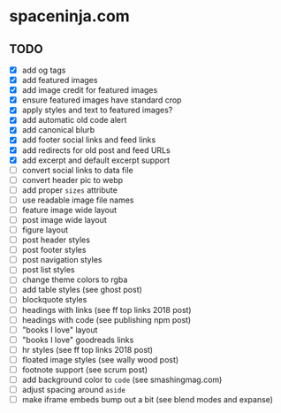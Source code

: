 # spaceninja.com

## TODO

- [x] add og tags
- [x] add featured images
- [x] add image credit for featured images
- [x] ensure featured images have standard crop
- [x] apply styles and text to featured images?
- [x] add automatic old code alert
- [x] add canonical blurb
- [x] add footer social links and feed links
- [x] add redirects for old post and feed URLs
- [x] add excerpt and default excerpt support
- [ ] convert social links to data file
- [ ] convert header pic to webp
- [ ] add proper `sizes` attribute
- [ ] use readable image file names
- [ ] feature image wide layout
- [ ] post image wide layout
- [ ] figure layout
- [ ] post header styles
- [ ] post footer styles
- [ ] post navigation styles
- [ ] post list styles
- [ ] change theme colors to rgba
- [ ] add table styles (see ghost post)
- [ ] blockquote styles
- [ ] headings with links (see ff top links 2018 post)
- [ ] headings with code (see publishing npm post)
- [ ] "books I love" layout
- [ ] "books I love" goodreads links
- [ ] hr styles (see ff top links 2018 post)
- [ ] floated image styles (see wally wood post)
- [ ] footnote support (see scrum post)
- [ ] add background color to `code` (see smashingmag.com)
- [ ] adjust spacing around `aside`
- [ ] make iframe embeds bump out a bit (see blend modes and expanse)
